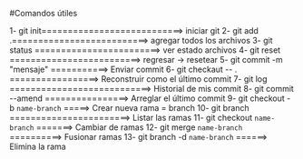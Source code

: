 #Comandos útiles

1- git init===========================> iniciar git
2- git add .==========================> agregar todos los archivos
3- git status ========================> ver estado archivos
4- git reset =========================> regresar -> resetear
5- git commit -m "mensaje" ===========> Enviar commit
6- git checkaut -- . =================> Reconstruir como el último commit
7- git log ===========================> Historial de mis commit
8- git commit --amend ================> Arreglar el último commit
9- git checkout -b `name-branch` =====> Crear nueva rama = branch
10- git branch =======================> Listar las ramas
11- git checkout `name-branch` =======> Cambiar de ramas
12- git merge `name-branch` ==========> Fusionar ramas
13- git branch -d `name-branch` ======> Elimina la rama
